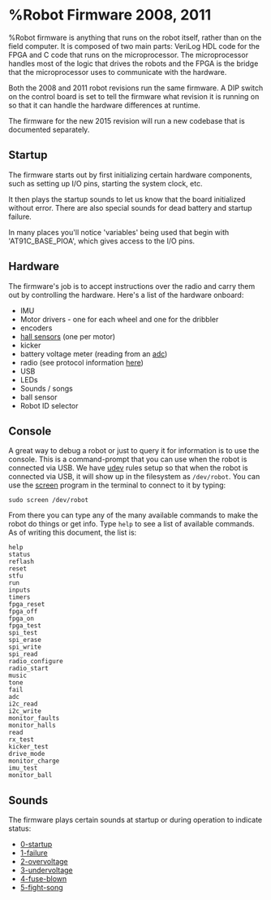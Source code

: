 
# %Robot Firmware 2008, 2011

%Robot firmware is anything that runs on the robot itself, rather than on the field computer.  It is composed of two main parts: VeriLog HDL code for the FPGA and C code that runs on the microprocessor.  The microprocessor handles most of the logic that drives the robots and the FPGA is the bridge that the microprocessor uses to communicate with the hardware.

Both the 2008 and 2011 robot revisions run the same firmware.  A DIP switch on the control board is set to tell the firmware what revision it is running on so that it can handle the hardware differences at runtime.

The firmware for the new 2015 revision will run a new codebase that is documented separately.



## Startup

The firmware starts out by first initializing certain hardware components, such as setting up I/O pins, starting the system clock, etc.

It then plays the startup sounds to let us know that the board initialized without error.  There are also special sounds for dead battery and startup failure.

In many places you'll notice 'variables' being used that begin with 'AT91C_BASE_PIOA', which gives access to the I/O pins.


## Hardware

The firmware's job is to accept instructions over the radio and carry them out by controlling the hardware.  Here's a list of the hardware onboard:

* IMU
* Motor drivers - one for each wheel and one for the dribbler
* encoders
* [hall sensors](http://en.wikipedia.org/wiki/Hall_effect_sensor) (one per motor)
* kicker
* battery voltage meter (reading from an [adc](http://en.wikipedia.org/wiki/Analog-to-digital_converter))
* radio (see protocol information [here](https://github.com/RoboJackets/robocup-software/blob/master/doc/radio-protocol-2011.txt))
* USB
* LEDs
* Sounds / songs
* ball sensor
* Robot ID selector


## Console

A great way to debug a robot or just to query it for information is to use the console.  This is a command-prompt that you can use when the robot is connected via USB.  We have [udev](http://en.wikipedia.org/wiki/Udev) rules setup so that when the robot is connected via USB, it will show up in the filesystem as `/dev/robot`.  You can use the [screen](http://en.wikipedia.org/wiki/GNU_Screen) program in the terminal to connect to it by typing:

~~~~
sudo screen /dev/robot
~~~~

From there you can type any of the many available commands to make the robot do things or get info.  Type `help` to see a list of available commands.  As of writing this document, the list is:

~~~
help
status
reflash
reset
stfu
run
inputs
timers
fpga_reset
fpga_off
fpga_on
fpga_test
spi_test
spi_erase
spi_write
spi_read
radio_configure
radio_start
music
tone
fail
adc
i2c_read
i2c_write
monitor_faults
monitor_halls
read
rx_test
kicker_test
drive_mode
monitor_charge
imu_test
monitor_ball
~~~


## Sounds

The firmware plays certain sounds at startup or during operation to indicate status:

* [0-startup](0-startup.m4a)
* [1-failure](1-failure.m4a)
* [2-overvoltage](2-overvoltage.m4a)
* [3-undervoltage](3-undervoltage.m4a)
* [4-fuse-blown](4-fuse-blown.m4a)
* [5-fight-song](5-victory.m4a)
